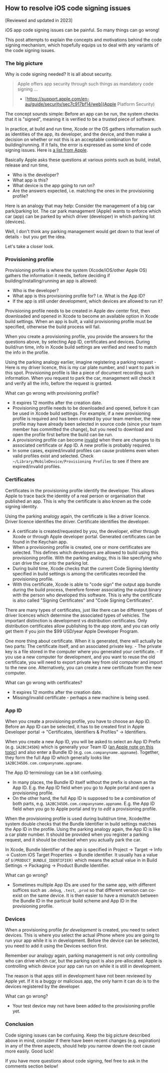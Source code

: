 ## How to resolve iOS code signing issues

[Reviewed and updated in 2023]

iOS app code signing issues can be painful. So many things can go wrong! 

This post attempts to explain the concepts and motivations behind the code signing mechanism, which hopefully equips us to deal with any variants of the code signing issues.

### The big picture

Why is code signing needed? It is all about security.

> Apple offers app security through such things as mandatory code signing ...
> - [https://support.apple.com/en-au/guide/security/sec7c917bf14/web](Apple Platform Security)

The concept sounds simple: Before an app can be run, the system checks that it is "signed", meaning it is verified to be a trusted piece of software. 

In practice, at build and run time, Xcode or the OS gathers information such as identities of the app, its developer, and the device, and then make a decision on whether or not this is an acceptable combination for building/running. If it fails, the error is expressed as some kind of code signing issues. Here is [a list from Apple](https://developer.apple.com/library/archive/technotes/tn2407/_index.html).

Basically Apple asks these questions at various points such as build, install, release and run time,

- Who is the developer? 
- What app is this? 
- What device is the app going to run on?
- Are the answers expected, i.e. matching the ones in the provisioning profile?

Here is an analogy that may help: Consider the management of a big car park/parking lot. The car park management (Apple) wants to enforce which car (app) can be parked by which driver (developer) in which parking lot (devices).

Well, I don't think any parking management would get down to that level of details - but you get the idea.

Let's take a closer look.


### Provisioning profile

Provisioning profile is where the system (Xcode/iOS/other Apple OS) gathers the information it needs, before deciding if building/installing/running an app is allowed:

- Who is the developer?
- What app is this provisioning profile for? I.e. What is the App ID?
- If the app is still under development, which devices are allowed to run it?

Provisioning profile needs to be created in Apple dev center first, then downloaded and opened in Xcode to become an available option in Xcode build settings. When an app is built, a valid provisioning profile must be specified, otherwise the build process will fail.

When you create a provisioning profile, you provide the answers for the questions above, by selecting App ID, certificates and devices. During build/run time, info in Xcode build settings are verified and need to match the info in the profile.

Using the parking analogy earlier, imagine registering a parking request - Here is my driver licence, this is my car plate number, and I want to park in this spot. Provisioning profile is like a piece of document recording such information. When you request to park the car, management will check it and verify all the info, before the request is granted.

What can go wrong with provisioning profile?

- It expires 12 months after the creation date.
- Provisioning profile needs to be downloaded and opened, before it can be used in Xcode build settings. For example, if a new provisioning profile is required and has been created by your team member, the new profile may have already been selected in source code (since your team member has committed the change), but you need to download and open the profile first before the build can be run.
- A provisioning profile can become [invalid](https://developer.apple.com/library/archive/qa/qa1878/_index.html) when there are changes to its associated certificate or App ID. A new profile is probably required.
- In some cases, expired/invalid profiles can cause problems even when valid profiles exist and selected.
 Check `~/Library/MobileDevice/Provisioning Profiles` to see if there are expired/invalid profiles.

### Certificates

Certificates in the provisioning profile identify the developer. This allows Apple to trace back the identity of a real person or organisation that published an app. This is why the certificate is also known as the code signing identity.

Using the parking analogy again, the certificate is like a driver licence. Driver licence identifies the driver. Certificate identifies the developer. 

- A certificate is created/requested by you, the developer, either through Xcode or through Apple developer portal. Generated certificates can be found in the Keychain app. 
- When a provisioning profile is created, one or more certificates are selected. This defines which developers are allowed to build using this provisioning profile. With the parking analogy, this is like specifying who can drive the car into the parking lot.
- During build time, Xcode checks that the current Code Signing Identity specified in build settings is among the certificates recorded the provisioning profile. 
- With this certificate, Xcode is able to "code sign" the output app bundle during the build process, therefore forever associating the output binary with the person who developed this software. This is why the certificate is also called "Signing Certificates" and "Code Signing Certificates".

There are many types of certificates, just like there can be different types of driver licences which determine the associated types of vehicles. The important distinction is development vs distribution certificates. Only distribution certificates allow publishing to the app store, and you can only get them if you join the $99 USD/year Apple Developer Program. 

One more thing about certificate. When it is generated, there will actually be two parts: The certificate itself, and an associated private key. 
	- The private key is a file stored in the computer where you generated your certificate.
	- If you use a new computer for development, and you want to reuse the old certificate, you will need  to export private key from old computer and import to the new one. Alternatively, you can create a new certificate from the new computer.
    
What can go wrong with certificates?

- It expires 12 months after the creation date.
- Missing/invalid certificate - perhaps a new machine is being used.


### App ID

When you create a provisioning profile, you have to choose an App ID. Before an App ID can be selected, it has to be created first in Apple Developer portal -> "Certificates, Identifiers & Profiles" -> Identifiers.

When you create a new App ID, you will be asked to select an App ID Prefix (e.g. `1A2BC345D6`) which is generally your Team ID ([an Apple note on this topic](https://developer.apple.com/library/archive/technotes/tn2311/_index.html)) and also enter a Bundle ID (e.g. `com.companyname.appname`). Together, they form the full App ID which generally looks like `1A2BC345D6.com.companyname.appname`.

The App ID terminology can be a bit confusing. 

- In many places, the Bundle ID itself without the prefix is shown as the App ID. E.g. the App ID field when you go to Apple portal and open a provisioning profile.
- On the other hand, the full App ID is supposed to be a combination of both parts, e.g. `1A2BC345D6.com.companyname.appname`. E.g. the App ID field when you go to Apple portal and try to _edit_ a provisioning profile.

When the provisioning profile is used during build/run time, Xcode/the system double checks that the Bundle Identifier in build settings matches the App ID in the profile. Using the parking analogy again, the App ID is like a car plate number. It should be provided when you register a parking request, and it should be checked when you actually park the car.

In Xcode, Bundle Identifier of the app is specified in Project -> Target -> Info -> Custom iOS Target Properties -> Bundle identifier. It usually has a value of `$(PRODUCT_BUNDLE_IDENTIFIER)` which means the actual value in in Build Settings -> Packaging -> Product Bundle Identifier.

What can go wrong?

- Sometimes multiple App IDs are used for the same app, with different suffices such as `.debug`, `.test`, `.prod` so that different version can co-exist on the same device. It is then easier to have a mismatch between the Bundle ID in the particulr build scheme and App ID in the provisioning profile.


### Devices

When a provisioning profile _for development_ is created, you need to select devices. This is where you select the actual iPhone where you are going to run your app while it is in development. Before the device can be selected, you need to add it using the Devices section first. 

Remember our analogy again, parking management is not only controlling who can drive which car, but the parking spot is also pre-allocated. Apple is controlling which device your app can run on while it is still in development.

The reason is that apps still in development have not been reviewed by Apple yet. If it is a buggy or malicious app, the only harm it can do is to the devices registered by the developer.

What can go wrong?

- Your test device may not have been added to the provisioning profile yet.


### Conclusion

Code signing issues can be confusing. Keep the big picture described above in mind, consider if there have been recent changes (e.g. expiration) in any of the three aspects, should help you narrow down the root cause more easily. Good luck!

If you have more questions about code signing, feel free to ask in the comments section below!

